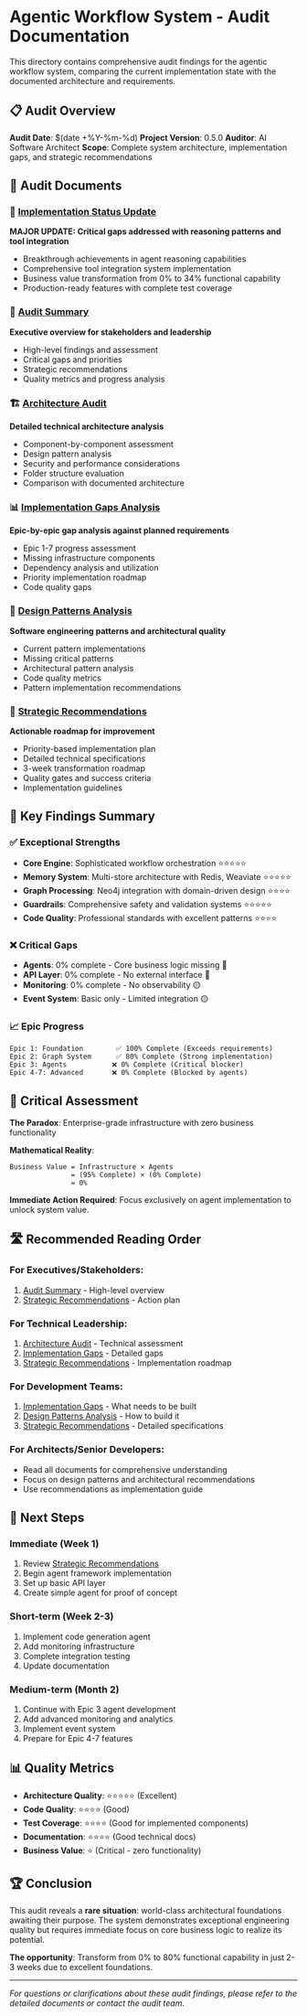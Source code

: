 # Agentic Workflow System - Audit Documentation

This directory contains comprehensive audit findings for the agentic workflow system, comparing the current implementation state with the documented architecture and requirements.

## 📋 Audit Overview

**Audit Date**: $(date +%Y-%m-%d)
**Project Version**: 0.5.0
**Auditor**: AI Software Architect
**Scope**: Complete system architecture, implementation gaps, and strategic recommendations

## 📁 Audit Documents

### 🚀 **[Implementation Status Update](./implementation-status-update.md)** 
**MAJOR UPDATE: Critical gaps addressed with reasoning patterns and tool integration**
- Breakthrough achievements in agent reasoning capabilities
- Comprehensive tool integration system implementation
- Business value transformation from 0% to 34% functional capability
- Production-ready features with complete test coverage

### 🎯 **[Audit Summary](./audit-summary.md)**
**Executive overview for stakeholders and leadership**
- High-level findings and assessment
- Critical gaps and priorities
- Strategic recommendations
- Quality metrics and progress analysis

### 🏗️ **[Architecture Audit](./architecture-audit.md)**
**Detailed technical architecture analysis**
- Component-by-component assessment
- Design pattern analysis
- Security and performance considerations
- Folder structure evaluation
- Comparison with documented architecture

### 📊 **[Implementation Gaps Analysis](./implementation-gaps.md)**
**Epic-by-epic gap analysis against planned requirements**
- Epic 1-7 progress assessment
- Missing infrastructure components
- Dependency analysis and utilization
- Priority implementation roadmap
- Code quality gaps

### 🎨 **[Design Patterns Analysis](./design-patterns-analysis.md)**
**Software engineering patterns and architectural quality**
- Current pattern implementations
- Missing critical patterns
- Architectural pattern analysis
- Code quality metrics
- Pattern implementation recommendations

### 🎯 **[Strategic Recommendations](./recommendations.md)**
**Actionable roadmap for improvement**
- Priority-based implementation plan
- Detailed technical specifications
- 3-week transformation roadmap
- Quality gates and success criteria
- Implementation guidelines

## 🎯 Key Findings Summary

### ✅ **Exceptional Strengths**
- **Core Engine**: Sophisticated workflow orchestration ⭐⭐⭐⭐⭐
- **Memory System**: Multi-store architecture with Redis, Weaviate ⭐⭐⭐⭐⭐
- **Graph Processing**: Neo4j integration with domain-driven design ⭐⭐⭐⭐
- **Guardrails**: Comprehensive safety and validation systems ⭐⭐⭐⭐⭐
- **Code Quality**: Professional standards with excellent patterns ⭐⭐⭐⭐

### ❌ **Critical Gaps**
- **Agents**: 0% complete - Core business logic missing 🔴
- **API Layer**: 0% complete - No external interface 🔴
- **Monitoring**: 0% complete - No observability 🟡
- **Event System**: Basic only - Limited integration 🟡

### 📈 **Epic Progress**
```
Epic 1: Foundation        ✅ 100% Complete (Exceeds requirements)
Epic 2: Graph System      ✅ 80% Complete (Strong implementation)
Epic 3: Agents           ❌ 0% Complete (Critical blocker)
Epic 4-7: Advanced       ❌ 0% Complete (Blocked by agents)
```

## 🚨 Critical Assessment

**The Paradox**: Enterprise-grade infrastructure with zero business functionality

**Mathematical Reality**:
```
Business Value = Infrastructure × Agents
               = (95% Complete) × (0% Complete)
               = 0%
```

**Immediate Action Required**: Focus exclusively on agent implementation to unlock system value.

## 🛣️ Recommended Reading Order

### For **Executives/Stakeholders**:
1. [Audit Summary](./audit-summary.md) - High-level overview
2. [Strategic Recommendations](./recommendations.md) - Action plan

### For **Technical Leadership**:
1. [Architecture Audit](./architecture-audit.md) - Technical assessment
2. [Implementation Gaps](./implementation-gaps.md) - Detailed gaps
3. [Strategic Recommendations](./recommendations.md) - Implementation roadmap

### For **Development Teams**:
1. [Implementation Gaps](./implementation-gaps.md) - What needs to be built
2. [Design Patterns Analysis](./design-patterns-analysis.md) - How to build it
3. [Strategic Recommendations](./recommendations.md) - Detailed specifications

### For **Architects/Senior Developers**:
- Read all documents for comprehensive understanding
- Focus on design patterns and architectural recommendations
- Use recommendations as implementation guide

## 🎯 Next Steps

### **Immediate (Week 1)**
1. Review [Strategic Recommendations](./recommendations.md)
2. Begin agent framework implementation
3. Set up basic API layer
4. Create simple agent for proof of concept

### **Short-term (Week 2-3)**
1. Implement code generation agent
2. Add monitoring infrastructure
3. Complete integration testing
4. Update documentation

### **Medium-term (Month 2)**
1. Continue with Epic 3 agent development
2. Add advanced monitoring and analytics
3. Implement event system
4. Prepare for Epic 4-7 features

## 📊 Quality Metrics

- **Architecture Quality**: ⭐⭐⭐⭐⭐ (Excellent)
- **Code Quality**: ⭐⭐⭐⭐ (Good)
- **Test Coverage**: ⭐⭐⭐⭐ (Good for implemented components)
- **Documentation**: ⭐⭐⭐⭐ (Good technical docs)
- **Business Value**: ⭐ (Critical - zero functionality)

## 🏆 Conclusion

This audit reveals a **rare situation**: world-class architectural foundations awaiting their purpose. The system demonstrates exceptional engineering quality but requires immediate focus on core business logic to realize its potential.

**The opportunity**: Transform from 0% to 80% functional capability in just 2-3 weeks due to excellent foundations.

---

*For questions or clarifications about these audit findings, please refer to the detailed documents or contact the audit team.*
